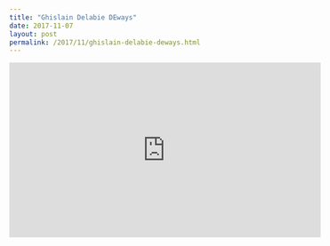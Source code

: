 ```yaml
---
title: "Ghislain Delabie DEways"
date: 2017-11-07
layout: post
permalink: /2017/11/ghislain-delabie-deways.html
---
```


<iframe width="560" height="315" src="https://www.youtube.com/embed/SzrkPqhSF4k" frameborder="0" allowfullscreen></iframe>